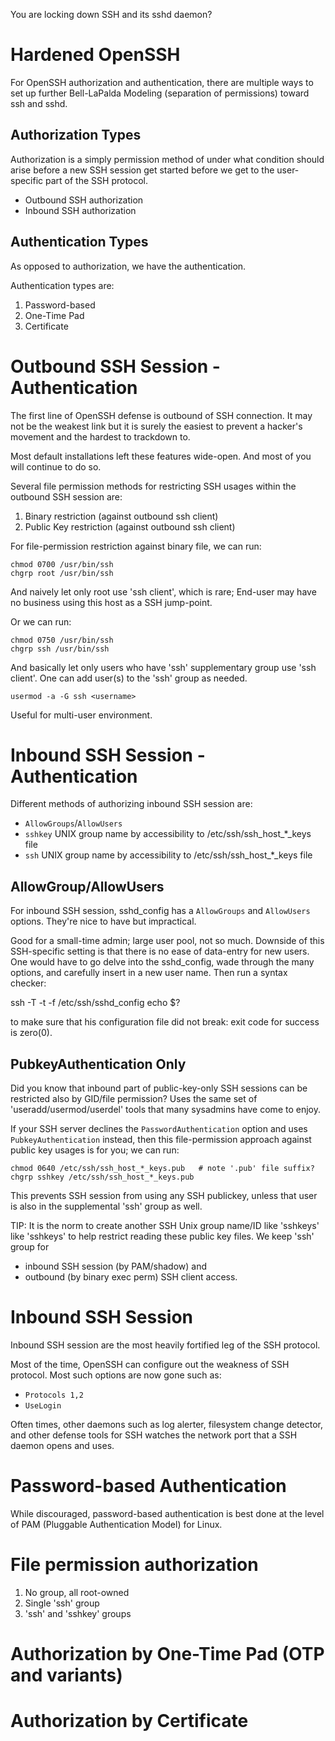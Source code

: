 You are locking down SSH and its sshd daemon?  

Hardened OpenSSH
================
For OpenSSH authorization and authentication, there are multiple ways 
to set up further Bell-LaPalda Modeling (separation of permissions) 
toward ssh and sshd.

Authorization Types 
-------------------
Authorization is a simply permission method of
under what condition should arise before a new SSH session get started
before we get to the user-specific part of the SSH protocol.

* Outbound SSH authorization
* Inbound SSH authorization


Authentication Types
--------------------
As opposed to authorization, we have the 
authentication.

Authentication types are: 

1. Password-based
3. One-Time Pad
4. Certificate


Outbound SSH Session - Authentication
====================
The first line of OpenSSH defense is outbound of SSH connection.
It may not be the weakest link but it is surely the easiest to prevent
a hacker's movement and the hardest to trackdown to.

Most default installations left these features wide-open.  And most of you will
continue to do so.

Several file permission methods for restricting SSH usages within the
outbound SSH session are:

1. Binary restriction (against outbound ssh client)
2. Public Key restriction (against outbound ssh client)


For file-permission restriction against binary file, we can run:

    chmod 0700 /usr/bin/ssh
    chgrp root /usr/bin/ssh

And naively let only root use 'ssh client', which is rare; 
End-user may have no business using this host as a SSH jump-point.


Or we can run:

    chmod 0750 /usr/bin/ssh
    chgrp ssh /usr/bin/ssh

And basically let only users who have 'ssh' supplementary group use 'ssh
client'.  One can add user(s) to the 'ssh' group as needed.

    usermod -a -G ssh <username>

Useful for multi-user environment.

Inbound SSH Session - Authentication
===================

Different methods of authorizing inbound SSH session are:

* `AllowGroups`/`AllowUsers`
* `sshkey` UNIX group name by accessibility to /etc/ssh/ssh_host_*_keys file
* `ssh` UNIX group name by accessibility to /etc/ssh/ssh_host_*_keys file

AllowGroup/AllowUsers
---------------------
For inbound SSH session, sshd_config has a `AllowGroups` and `AllowUsers`
options.  They're nice to have but impractical.

Good for a small-time admin; large user pool, not so much.  Downside of this
SSH-specific setting is that there is no ease of data-entry for new users.  One
would have to go delve into the sshd_config, wade through the many options, and
carefully insert in a new user name. Then run a syntax checker:

   ssh -T -t -f /etc/ssh/sshd_config
   echo $?

to make sure that his configuration file did not break: exit code for success is
zero(0).

PubkeyAuthentication Only
-------------------------
Did you know that inbound part of public-key-only SSH sessions can be restricted 
also by GID/file permission?   Uses the same set of 'useradd/usermod/userdel' tools
that many sysadmins have come to enjoy.

If your SSH server declines the `PasswordAuthentication` option and uses
`PubkeyAuthentication` instead, then this file-permission approach against 
public key usages is for you; we can run:

    chmod 0640 /etc/ssh/ssh_host_*_keys.pub   # note '.pub' file suffix?
    chgrp sshkey /etc/ssh/ssh_host_*_keys.pub

This prevents SSH session from using any SSH publickey, unless that user 
is also in the supplemental 'ssh' group as well.

TIP: It is the norm to create another SSH Unix group name/ID like 'sshkeys' like
'sshkeys' to help restrict reading these public key files.  We keep 'ssh' group
for 

* inbound SSH session (by PAM/shadow) and 
* outbound (by binary exec perm) SSH client access.

Inbound SSH Session
===================
Inbound SSH session are the most heavily fortified leg of the SSH protocol.

Most of the time, OpenSSH can configure out the weakness of SSH protocol.  Most
such options are now gone such as:

* `Protocols 1,2`
* `UseLogin`

Often times, other daemons such as log alerter, filesystem change detector, and
other defense tools for SSH watches the network port that a SSH daemon opens and
uses.


Password-based Authentication
============================
While discouraged, password-based authentication is best done at the level of PAM 
(Pluggable Authentication Model) for Linux.

File permission authorization
=============================

1.  No group, all root-owned
2.  Single 'ssh' group
3.  'ssh' and 'sshkey' groups

Authorization by One-Time Pad (OTP and variants)
================================================


Authorization by Certificate
============================
